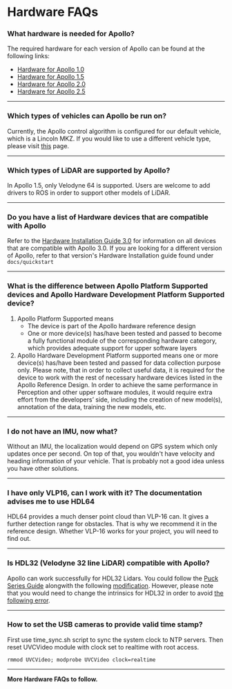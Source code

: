 # Hardware FAQs

### What hardware is needed for Apollo?

The required hardware for each version of Apollo can be found at the following
links:

- [Hardware for Apollo 1.0](../10Hardware%20Integration%20and%20Calibration/%E8%BD%A6%E8%BE%86%E9%9B%86%E6%88%90/%E7%A1%AC%E4%BB%B6%E5%AE%89%E8%A3%85hardware%20installation/apollo_1_0_hardware_system_installation_guide.md)
- [Hardware for Apollo 1.5](../10Hardware%20Integration%20and%20Calibration/%E8%BD%A6%E8%BE%86%E9%9B%86%E6%88%90/%E7%A1%AC%E4%BB%B6%E5%AE%89%E8%A3%85hardware%20installation/apollo_1_5_hardware_system_installation_guide.md)
- [Hardware for Apollo 2.0](../10Hardware%20Integration%20and%20Calibration/%E8%BD%A6%E8%BE%86%E9%9B%86%E6%88%90/%E7%A1%AC%E4%BB%B6%E5%AE%89%E8%A3%85hardware%20installation/apollo_2_0_hardware_system_installation_guide_v1.md)
- [Hardware for Apollo 2.5](../10Hardware%20Integration%20and%20Calibration/%E8%BD%A6%E8%BE%86%E9%9B%86%E6%88%90/%E7%A1%AC%E4%BB%B6%E5%AE%89%E8%A3%85hardware%20installation/apollo_2_5_hardware_system_installation_guide_v1.md)

---

### Which types of vehicles can Apollo be run on?

Currently, the Apollo control algorithm is configured for our default vehicle,
which is a Lincoln MKZ. If you would like to use a different vehicle type,
please visit [this](../10Hardware%20Integration%20and%20Calibration/%E8%BD%A6%E8%BE%86%E9%80%82%E9%85%8D/how_to_add_a_new_vehicle.md) page.

---

### Which types of LiDAR are supported by Apollo?

In Apollo 1.5, only Velodyne 64 is supported. Users are welcome to add drivers
to ROS in order to support other models of LiDAR.

---

### Do you have a list of Hardware devices that are compatible with Apollo

Refer to the
[Hardware Installation Guide 3.0](../quickstart/apollo_3_0_hardware_system_installation_guide.md)
for information on all devices that are compatible with Apollo 3.0. If you are
looking for a different version of Apollo, refer to that version's Hardware
Installation guide found under `docs/quickstart`

---

### What is the difference between Apollo Platform Supported devices and Apollo Hardware Development Platform Supported device?

1. Apollo Platform Supported means
   - The device is part of the Apollo hardware reference design
   - One or more device(s) has/have been tested and passed to become a fully
     functional module of the corresponding hardware category, which provides
     adequate support for upper software layers
2. Apollo Hardware Development Platform supported means one or more device(s)
   has/have been tested and passed for data collection purpose only. Please
   note, that in order to collect useful data, it is required for the device to
   work with the rest of necessary hardware devices listed in the Apollo
   Reference Design. In order to achieve the same performance in Perception and
   other upper software modules, it would require extra effort from the
   developers’ side, including the creation of new model(s), annotation of the
   data, training the new models, etc.

---

### I do not have an IMU, now what?

Without an IMU, the localization would depend on GPS system which only updates
once per second. On top of that, you wouldn't have velocity and heading
information of your vehicle. That is probably not a good idea unless you have
other solutions.

---

### I have only VLP16, can I work with it? The documentation advises me to use HDL64

HDL64 provides a much denser point cloud than VLP-16 can. It gives a further
detection range for obstacles. That is why we recommend it in the reference
design. Whether VLP-16 works for your project, you will need to find out.

---

### Is HDL32 (Velodyne 32 line LiDAR) compatible with Apollo?

Apollo can work successfully for HDL32 Lidars. You could follow the
[Puck Series Guide](../specs/Lidar/VLP_Series_Installation_Guide.md) alongwith
the following
[modification](https://github.com/ApolloAuto/apollo/commit/df37d2c79129434fb90353950a65671278a4229e#diff-cb9767ab272f7dc5b3e0d870a324be51).
However, please note that you would need to change the intrinsics for HDL32 in
order to avoid
[the following error](https://github.com/ApolloAuto/apollo/issues/5244).

---

### How to set the USB cameras to provide valid time stamp?

First use time_sync.sh script to sync the system clock to NTP servers. Then
reset UVCVideo module with clock set to realtime with root access.

```
rmmod UVCVideo; modprobe UVCVideo clock=realtime
```

---

**More Hardware FAQs to follow.**
